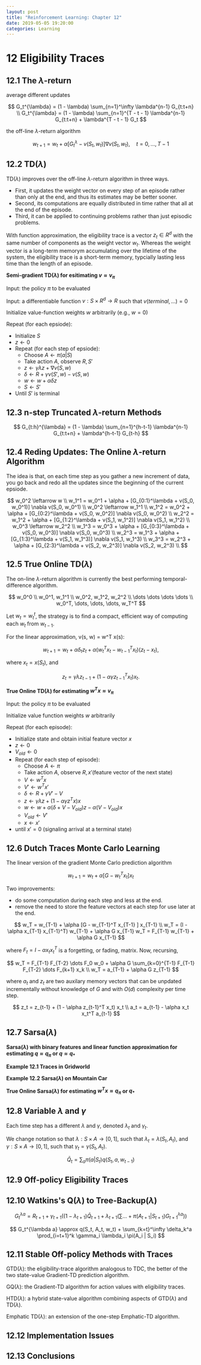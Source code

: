 ```yaml
---
layout: post
title: "Reinforcement Learning: Chapter 12"
date: 2019-05-05 19:20:00
categories: Learning
---
```


# 12 Eligibility Traces

## 12.1 The $\lambda$-return

average different updates

$$
G_t^{\lambda} = (1 - \lambda) \sum_{n=1}^\infty \lambda^{n-1} G_{t:t+n} \\
G_t^{\lambda} = (1 - \lambda) \sum_{n=1}^{T - t - 1} \lambda^{n-1} G_{t:t+n} + \lambda^{T - t - 1} G_t
$$

the off-line $\lambda$-return algorithm

$$
w_{t+1} = w_t + \alpha [G_t^{\lambda} - v(S_t, w_t)] \nabla v(S_t, w_t), \quad t = 0, \dots, T - 1
$$

## 12.2 TD($\lambda$)

TD($\lambda$) improves over the off-line $\lambda$-return algorithm in three ways.
  * First, it updates the weight vector on every step of an episode rather than only at the end, and thus its estimates may be better sooner.
  * Second, its computations are equally distributed in time rather that all at the end of the episode.
  * Third, it can be applied to continuing problems rather than just episodic problems.

With function approximation, the eligibility trace is a vector $z_t \in R^d$ with the same number of components as the weight vector $w_t$. Whereas the weight vector is a long-term memorym accumulating over the lifetime of the system, the eligibility trace is a short-term memory, typcially lasting less time than the length of an episode.

**Semi-gradient TD($\lambda$) for esitimating $v \approx v_{\pi}$**

Input: the policy $\pi$ to be evaluated

Input: a differentiable function $v : S \times R^d \rightarrow R$ such that $v(terminal,\dots) = 0$

Initialize value-function weights $w$ arbitrarily (e.g., $w = 0$)

Repeat (for each epsiode):
  * Initialize $S$
  * $z \leftarrow 0$
  * Repeat (for each step of epsiode):
    * Choose $A \leftarrow \pi( a  | S)$
    * Take action $A$, observe $R, S'$
    * $z \leftarrow \gamma \lambda z + \nabla v(S, w)$
    * $\delta \leftarrow R + \gamma v(S', w) - v(S, w)$
    * $w \leftarrow w + \alpha \delta z$
    * $S \leftarrow S'$
  * Until $S'$ is terminal

## 12.3 n-step Truncated $\lambda$-return Methods

$$
G_{t:h}^{\lambda} = (1 - \lambda) \sum_{n=1}^{h-t-1} \lambda^{n-1} G_{t:t+n} + \lambda^{h-t-1} G_{t-h}
$$

## 12.4 Reding Updates: The Online $\lambda$-return Algorithm

The idea is that, on each time step as you gather a new increment of data, you go back and redo all the updates since the beginning of the current epsiode.

$$
w_0^2 \leftarrow w \\
w_1^1 = w_0^1 + \alpha + [G_{0:1}^\lambda + v(S_0, w_0^1)] \nabla v(S_0, w_0^1) \\
w_0^2 \leftarrow w_1^1 \\
w_1^2 = w_0^2 + \alpha + [G_{0:2}^\lambda + v(S_0, w_0^2)] \nabla v(S_0, w_0^2) \\
w_2^2 = w_1^2 + \alpha + [G_{1:2}^\lambda + v(S_1, w_1^2)] \nabla v(S_1, w_1^2) \\
w_0^3 \leftarrow w_2^2 \\
w_1^3 = w_0^3 + \alpha + [G_{0:3}^\lambda + v(S_0, w_0^3)] \nabla v(S_0, w_0^3) \\
w_2^3 = w_1^3 + \alpha + [G_{1:3}^\lambda + v(S_1, w_1^3)] \nabla v(S_1, w_1^3) \\
w_3^3 = w_2^3 + \alpha + [G_{2:3}^\lambda + v(S_2, w_2^3)] \nabla v(S_2, w_2^3) \\
$$

## 12.5 True Online TD($\lambda$)

The on-line $\lambda$-return algorithm is currently the best performing temporal-difference algorithm.

$$
w_0^0 \\
w_0^1, w_1^1 \\
w_0^2, w_1^2, w_2^2 \\
\dots \dots \dots \dots \\
w_0^T, \dots, \dots, \dots, w_T^T
$$

Let $w_t = w_t^t$, the strategy is to find a compact, efficient way of computing each $w_t$ from $w_{t-1}$.

For the linear approximation, v(s, w) = w^T x(s):

$$
w_{t+1} = w_t + \alpha \delta_t z_t + \alpha (w_t^T x_t - w_{t-1}^T x_t) (z_t - x_t),
$$

where $x_t = x(S_t)$, and 

$$
z_t = \gamma \lambda z_{t-1} + (1 - \alpha \gamma z_{t-1}^T x_t) x_t.
$$

**True Online TD($\lambda$) for estimating $w^T x \approx v_{\pi}$**

Input: the policy $\pi$ to be evaluated

Initialize value function weights $w$ arbitrarily

Repeat (for each episode):
  * Initialize state and obtain initial feature vector $x$
  * $z \leftarrow 0$
  * $V_{old} \leftarrow 0$
  * Repeat (for each step of episode):
    * Choose $A \leftarrow \pi$
    * Take action $A$, observe $R, x'$(feature vector of the next state)
    * $V \leftarrow w^T x$
    * $V' \leftarrow w^T x'$
    * $\delta \leftarrow R + \gamma V' - V$
    * $z \leftarrow \gamma \lambda z + (1 - \alpha \gamma z^T x) x$
    * $w \leftarrow w + \alpha (\delta + V - V_{old}) z - \alpha (V - V_{old}) x$
    * $V_{old} \leftarrow V'$
    * $x \leftarrow x'$
  * until $x' = 0$ (signaling arrival at a terminal state)

## 12.6 Dutch Traces Monte Carlo Learning

The linear version of the gradient Monte Carlo prediction algorithm

$$
w_{t+1} = w_t + \alpha [G - w_t^T x_t ] x_t
$$

Two improvements:
  * do some computation during each step and less at the end.
  * remove the need to store the feature vectors at each step for use later at the end.

$$
w_T = w_{T-1} + \alpha [G - w_{T-1}^T x_{T-1} ] x_{T-1} \\
w_T = (I - \alpha x_{T-1} x_{T-1}^T) w_{T-1} + \alpha G x_{T-1}
w_T = F_{T-1} w_{T-1} + \alpha G x_{T-1}
$$

where $F_t = I - \alpha x_t x_t^T$ is a forgetting, or fading, matrix. Now, recursing,

$$
w_T = F_{T-1} F_{T-2} \dots F_0 w_0 + \alpha  G \sum_{k=0}^{T-1} F_{T-1} F_{T-2} \dots F_{k+1} x_k \\
w_T = a_{T-1} + \alpha G z_{T-1}
$$

where $a_t$ and $z_t$ are two auxilary memory vectors that can be unpdated incrementally without knowledge of $G$ and with $O(d)$ complexity per time step.

$$
z_t = z_{t-1} + (1 - \alpha z_{t-1}^T x_t) x_t \\
a_t = a_{t-1} - \alpha x_t x_t^T a_{t-1}
$$

## 12.7 Sarsa($\lambda$)

**Sarsa($\lambda$) with binary features and linear function approximation for estimating $q \approx q_\pi$ or $q \approx q_*$**

**Example 12.1 Traces in Gridworld**

**Example 12.2 Sarsa($\lambda$) on Mountain Car**

**True Online Sarsa($\lambda$) for estimating $w^T x \approx q_\pi$ or $q_*$**

## 12.8 Variable $\lambda$ and $\gamma$

Each time step has a different $\lambda$ and $\gamma$, denoted $\lambda_t$ and $\gamma_t$.

We change notation so that $\lambda: S \times A \rightarrow [0, 1]$, such that $\lambda_t = \lambda(S_t, A_t)$, and $\gamma: S \times A \rightarrow [0, 1]$, such that $\gamma_t = \gamma(S_t, A_t)$.

$$
\bar{Q}_t = \sum_a \pi(a | S_t) q(S_t, a, w_{t-1})
$$
## 12.9 Off-policy Eligibility Traces


## 12.10 Watkins's Q($\lambda$) to Tree-Backup($\lambda$)

$$
G_t^{\lambda a} = R_{t+1} + \gamma_{t+1} ( (1 - \lambda_{t+1}) \bar{Q}_{t+1} + \lambda_{t+1}(\sum \dots + \pi(A_{t+1} | S_{t+1}) G_{t+1}^{\lambda a}) )
$$

$$
G_t^{\lambda a} \approx q(S_t, A_t, w_t) + \sum_{k=t}^\infty \delta_k^a \prod_{i=t+1}^k \gamma_i \lambda_i \pi(A_i | S_i)
$$

## 12.11 Stable Off-policy Methods with Traces

GTD($\lambda$): the eligibility-trace algorithm analogous to TDC, the better of the two state-value Gradient-TD prediction algorithm.

GQ($\lambda$): the Gradient-TD algorithm for action values with eligibility traces.

HTD($\lambda$): a hybrid state-value algorithm combining aspects of GTD($\lambda$) and TD($\lambda$).

Emphatic TD($\lambda$): an extension of the one-step Emphatic-TD algorithm.

## 12.12 Implementation Issues


## 12.13 Conclusions

